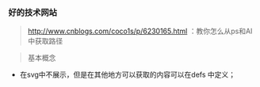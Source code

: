 ###  好的技术网站
> http://www.cnblogs.com/coco1s/p/6230165.html  ：教你怎么从ps和AI中获取路径


>基本概念

* <defs> 在svg中不展示，但是在其他地方可以获取的内容可以在defs 中定义；